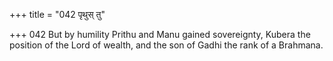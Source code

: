 +++
title = "042 पृथुस् तु"

+++
042	But by humility Prithu and Manu gained sovereignty, Kubera the position of the Lord of wealth, and the son of Gadhi the rank of a Brahmana.